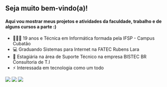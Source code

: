 ## Seja muito bem-vindo(a)!
#### Aqui vou mostrar meus projetos e atividades da faculdade, trabalho e de alguns cursos a parte :)
<!--
<div align="center">
  <a href="https://github.com/rafaballerini">
  <img height="180em" src="https://github-readme-stats.vercel.app/api?username=brunacps&show_icons=true&theme=github_dark&include_all_commits=true&count_private=true"/>
  <img height="180em" src="https://github-readme-stats.vercel.app/api/top-langs/?username=brunacps&layout=compact&langs_count=7&theme=github_dark"/>
</div>
-->

- 💁🏼‍♀️ 19 anos e Técnica em Informática formada pela IFSP - Campus Cubatão
- 💻 Graduando Sistemas para Internet na FATEC Rubens Lara
- 📲 Estagiária na área de Suporte Técnico na empresa BISTEC BR Consultoria de T.I
- ⚡ Interessada em tecnologia como um todo

<div>
<a href="https://www.instagram.com/abruninha.souza/" target="_blank"><img src="https://img.shields.io/badge/Instagram-E4405F?style=for-the-badge&logo=instagram&logoColor=white"></a>
<img src="https://img.shields.io/badge/LinkedIn-0077B5?style=for-the-badge&logo=linkedin&logoColor=white" href="www.linkedin.com/in/bruna-costa-6bba721b8">
<img src="https://img.shields.io/badge/Gmail-D14836?style=for-the-badge&logo=gmail&logoColor=white" href="bruna.cps003@gmail.com">
<div>

<!--
### Habilidades
<div><img src="https://img.shields.io/badge/CSS3-1572B6?style=for-the-badge&logo=css3&logoColor=white"><img src="https://img.shields.io/badge/HTML5-E34F26?style=for-the-badge&logo="><img src="https://img.shields.io/badge/Figma-F24E1E?style=for-the-badge&logo=figma&logoColor=white">
</div>
-->  
<!--  
<div align="center">
<img src="https://github-readme-stats.vercel.app/api/top-langs/?username=brunacps&layout=compact)" href="https://github.com/brunacps/github-readme-stats">
</div>
-->

